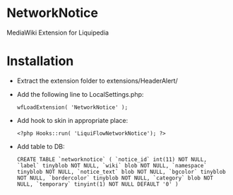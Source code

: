 NetworkNotice
==============

MediaWiki Extension for Liquipedia

Installation
============
* Extract the extension folder to extensions/HeaderAlert/
* Add the following line to LocalSettings.php:

	`wfLoadExtension( 'NetworkNotice' );`

* Add hook to skin in appropriate place:
	
	`<?php Hooks::run( 'LiquiFlowNetworkNotice'); ?>`

* Add table to DB:

	```CREATE TABLE `networknotice` (
	`notice_id` int(11) NOT NULL,
	`label` tinyblob NOT NULL,
	`wiki` blob NOT NULL,
	`namespace` tinyblob NOT NULL,
	`notice_text` blob NOT NULL,
	`bgcolor` tinyblob NOT NULL,
	`bordercolor` tinyblob NOT NULL,
	`category` blob NOT NULL,
	`temporary` tinyint(1) NOT NULL DEFAULT '0'
	)```